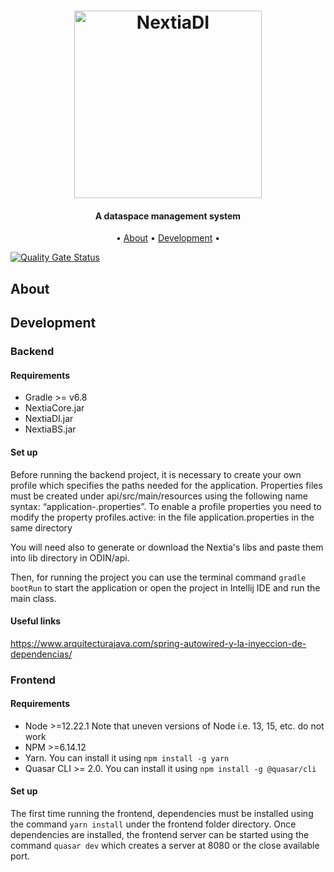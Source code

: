 <h1 align="center">
  <a href="https://www.essi.upc.edu/dtim/odin/"><img src="https://github.com/dtim-upc/newODIN/blob/master/logos/ODIN.svg" alt="NextiaDI" width="300">
  </a>
</h1>

<h4 align="center">A dataspace management system</a></h4>
<p align="center">
  • <a href="#about">About</a> •
  <a href="#development">Development</a> •
</p>


[![Quality Gate Status](https://sonarcloud.io/api/project_badges/measure?project=dtim-upc_newODIN&metric=alert_status)](https://sonarcloud.io/dashboard?id=dtim-upc_newODIN)

## About

## Development

### Backend

#### Requirements

* Gradle >= v6.8
* NextiaCore.jar
* NextiaDI.jar
* NextiaBS.jar

#### Set up

Before running the backend project, it is necessary to create your own profile which specifies the paths needed for the application. Properties files must be created under api/src/main/resources using the following name syntax: “application-<Profile name>.properties”. To enable a profile properties you need to modify the property  profiles.active: <Profile name> in the file application.properties in the same directory 

You will need also to generate or download the Nextia's libs and paste them into lib directory in ODIN/api.

Then, for running the project you can use the terminal command `gradle bootRun` to start the application or open the project in Intellij IDE and run the main class.

#### Useful links

https://www.arquitecturajava.com/spring-autowired-y-la-inyeccion-de-dependencias/

### Frontend

#### Requirements

* Node >=12.22.1  Note that uneven versions of Node i.e. 13, 15, etc. do not work
* NPM >=6.14.12
* Yarn. You can install it using `npm install -g yarn`
* Quasar CLI >= 2.0. You can install it using `npm install -g @quasar/cli`

#### Set up

The first time running the frontend, dependencies must be installed using the command `yarn install` under the frontend folder directory. Once dependencies are installed, the frontend server can be started using the command `quasar dev` which creates a server at 8080 or the close available port.
